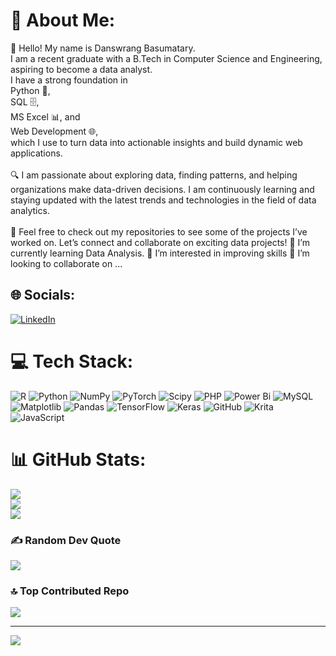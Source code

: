 # 💫 About Me:
👋 Hello! My name is Danswrang Basumatary. <br>I am a recent graduate with a B.Tech in Computer Science and Engineering, aspiring to become a data analyst. <br>I have a strong foundation in <br>Python 🐍, <br>SQL 🗄️, <br>MS Excel 📊, and <br>Web Development 🌐, <br>which I use to turn data into actionable insights and build dynamic web applications.<br><br>🔍 I am passionate about exploring data, finding patterns, and helping organizations make data-driven decisions. I am continuously learning and staying updated with the latest trends and technologies in the field of data analytics.<br><br>📁 Feel free to check out my repositories to see some of the projects I’ve worked on. Let’s connect and collaborate on exciting data projects!
🌱 I’m currently learning Data Analysis.
👀 I’m interested in improving skills
💞️ I’m looking to collaborate on ...


## 🌐 Socials:
[![LinkedIn](https://img.shields.io/badge/LinkedIn-%230077B5.svg?logo=linkedin&logoColor=white)](https://linkedin.com/in/danswrang-basumatary-12b056238) 

# 💻 Tech Stack:
![R](https://img.shields.io/badge/r-%23276DC3.svg?style=for-the-badge&logo=r&logoColor=white) ![Python](https://img.shields.io/badge/python-3670A0?style=for-the-badge&logo=python&logoColor=ffdd54) ![NumPy](https://img.shields.io/badge/numpy-%23013243.svg?style=for-the-badge&logo=numpy&logoColor=white) ![PyTorch](https://img.shields.io/badge/PyTorch-%23EE4C2C.svg?style=for-the-badge&logo=PyTorch&logoColor=white) ![Scipy](https://img.shields.io/badge/SciPy-%230C55A5.svg?style=for-the-badge&logo=scipy&logoColor=%white) ![PHP](https://img.shields.io/badge/php-%23777BB4.svg?style=for-the-badge&logo=php&logoColor=white) ![Power Bi](https://img.shields.io/badge/power_bi-F2C811?style=for-the-badge&logo=powerbi&logoColor=black) ![MySQL](https://img.shields.io/badge/mysql-4479A1.svg?style=for-the-badge&logo=mysql&logoColor=white) ![Matplotlib](https://img.shields.io/badge/Matplotlib-%23ffffff.svg?style=for-the-badge&logo=Matplotlib&logoColor=black) ![Pandas](https://img.shields.io/badge/pandas-%23150458.svg?style=for-the-badge&logo=pandas&logoColor=white) ![TensorFlow](https://img.shields.io/badge/TensorFlow-%23FF6F00.svg?style=for-the-badge&logo=TensorFlow&logoColor=white) ![Keras](https://img.shields.io/badge/Keras-%23D00000.svg?style=for-the-badge&logo=Keras&logoColor=white) ![GitHub](https://img.shields.io/badge/github-%23121011.svg?style=for-the-badge&logo=github&logoColor=white) ![Krita](https://img.shields.io/badge/Krita-203759?style=for-the-badge&logo=krita&logoColor=EEF37B) ![JavaScript](https://img.shields.io/badge/javascript-%23323330.svg?style=for-the-badge&logo=javascript&logoColor=%23F7DF1E)
# 📊 GitHub Stats:
![](https://github-readme-stats.vercel.app/api?username=Danswrang11&theme=city_lights&hide_border=false&include_all_commits=false&count_private=false)<br/>
![](https://github-readme-streak-stats.herokuapp.com/?user=Danswrang11&theme=city_lights&hide_border=false)<br/>
![](https://github-readme-stats.vercel.app/api/top-langs/?username=Danswrang11&theme=city_lights&hide_border=false&include_all_commits=false&count_private=false&layout=compact)

### ✍️ Random Dev Quote
![](https://quotes-github-readme.vercel.app/api?type=horizontal&theme=radical)

### 🔝 Top Contributed Repo
![](https://github-contributor-stats.vercel.app/api?username=Danswrang11&limit=5&theme=dark&combine_all_yearly_contributions=true)

---
[![](https://visitcount.itsvg.in/api?id=Danswrang11&icon=0&color=0)](https://visitcount.itsvg.in)

<!-- Proudly created with GPRM ( https://gprm.itsvg.in ) -->
